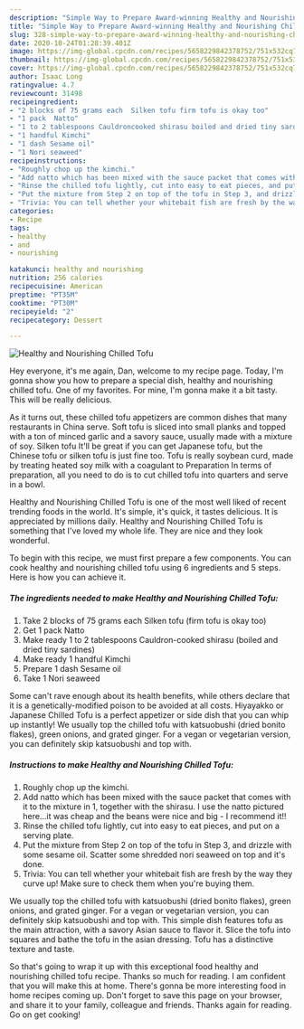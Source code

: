 ```yaml
---
description: "Simple Way to Prepare Award-winning Healthy and Nourishing Chilled Tofu"
title: "Simple Way to Prepare Award-winning Healthy and Nourishing Chilled Tofu"
slug: 328-simple-way-to-prepare-award-winning-healthy-and-nourishing-chilled-tofu
date: 2020-10-24T01:28:39.401Z
image: https://img-global.cpcdn.com/recipes/5658229842378752/751x532cq70/healthy-and-nourishing-chilled-tofu-recipe-main-photo.jpg
thumbnail: https://img-global.cpcdn.com/recipes/5658229842378752/751x532cq70/healthy-and-nourishing-chilled-tofu-recipe-main-photo.jpg
cover: https://img-global.cpcdn.com/recipes/5658229842378752/751x532cq70/healthy-and-nourishing-chilled-tofu-recipe-main-photo.jpg
author: Isaac Long
ratingvalue: 4.7
reviewcount: 31498
recipeingredient:
- "2 blocks of 75 grams each  Silken tofu firm tofu is okay too"
- "1 pack  Natto"
- "1 to 2 tablespoons Cauldroncooked shirasu boiled and dried tiny sardines"
- "1 handful Kimchi"
- "1 dash Sesame oil"
- "1 Nori seaweed"
recipeinstructions:
- "Roughly chop up the kimchi."
- "Add natto which has been mixed with the sauce packet that comes with it to the mixture in 1, together with the shirasu. I use the natto pictured here...it was cheap and the beans were nice and big - I  recommend it!!"
- "Rinse the chilled tofu lightly, cut into easy to eat pieces, and put on a serving plate."
- "Put the mixture from Step 2 on top of the tofu in Step 3, and drizzle with some sesame oil. Scatter some shredded nori seaweed on top and it&#39;s done."
- "Trivia: You can tell whether your whitebait fish are fresh by the way they curve up! Make sure to check them when you&#39;re buying them."
categories:
- Recipe
tags:
- healthy
- and
- nourishing

katakunci: healthy and nourishing 
nutrition: 256 calories
recipecuisine: American
preptime: "PT35M"
cooktime: "PT30M"
recipeyield: "2"
recipecategory: Dessert

---
```



![Healthy and Nourishing Chilled Tofu](https://img-global.cpcdn.com/recipes/5658229842378752/751x532cq70/healthy-and-nourishing-chilled-tofu-recipe-main-photo.jpg)

Hey everyone, it's me again, Dan, welcome to my recipe page. Today, I'm gonna show you how to prepare a special dish, healthy and nourishing chilled tofu. One of my favorites. For mine, I'm gonna make it a bit tasty. This will be really delicious.

As it turns out, these chilled tofu appetizers are common dishes that many restaurants in China serve. Soft tofu is sliced into small planks and topped with a ton of minced garlic and a savory sauce, usually made with a mixture of soy. Silken tofu It&#39;ll be great if you can get Japanese tofu, but the Chinese tofu or silken tofu is just fine too. Tofu is really soybean curd, made by treating heated soy milk with a coagulant to Preparation In terms of preparation, all you need to do is to cut chilled tofu into quarters and serve in a bowl.

Healthy and Nourishing Chilled Tofu is one of the most well liked of recent trending foods in the world. It's simple, it's quick, it tastes delicious. It is appreciated by millions daily. Healthy and Nourishing Chilled Tofu is something that I've loved my whole life. They are nice and they look wonderful.


To begin with this recipe, we must first prepare a few components. You can cook healthy and nourishing chilled tofu using 6 ingredients and 5 steps. Here is how you can achieve it.

<!--inarticleads1-->

##### The ingredients needed to make Healthy and Nourishing Chilled Tofu:

1. Take 2 blocks of 75 grams each  Silken tofu (firm tofu is okay too)
1. Get 1 pack  Natto
1. Make ready 1 to 2 tablespoons Cauldron-cooked shirasu (boiled and dried tiny sardines)
1. Make ready 1 handful Kimchi
1. Prepare 1 dash Sesame oil
1. Take 1 Nori seaweed


Some can&#39;t rave enough about its health benefits, while others declare that it is a genetically-modified poison to be avoided at all costs. Hiyayakko or Japanese Chilled Tofu is a perfect appetizer or side dish that you can whip up instantly! We usually top the chilled tofu with katsuobushi (dried bonito flakes), green onions, and grated ginger. For a vegan or vegetarian version, you can definitely skip katsuobushi and top with. 

<!--inarticleads2-->

##### Instructions to make Healthy and Nourishing Chilled Tofu:

1. Roughly chop up the kimchi.
1. Add natto which has been mixed with the sauce packet that comes with it to the mixture in 1, together with the shirasu. I use the natto pictured here...it was cheap and the beans were nice and big - I  recommend it!!
1. Rinse the chilled tofu lightly, cut into easy to eat pieces, and put on a serving plate.
1. Put the mixture from Step 2 on top of the tofu in Step 3, and drizzle with some sesame oil. Scatter some shredded nori seaweed on top and it&#39;s done.
1. Trivia: You can tell whether your whitebait fish are fresh by the way they curve up! Make sure to check them when you&#39;re buying them.


We usually top the chilled tofu with katsuobushi (dried bonito flakes), green onions, and grated ginger. For a vegan or vegetarian version, you can definitely skip katsuobushi and top with. This simple dish features tofu as the main attraction, with a savory Asian sauce to flavor it. Slice the tofu into squares and bathe the tofu in the asian dressing. Tofu has a distinctive texture and taste. 

So that's going to wrap it up with this exceptional food healthy and nourishing chilled tofu recipe. Thanks so much for reading. I am confident that you will make this at home. There's gonna be more interesting food in home recipes coming up. Don't forget to save this page on your browser, and share it to your family, colleague and friends. Thanks again for reading. Go on get cooking!
